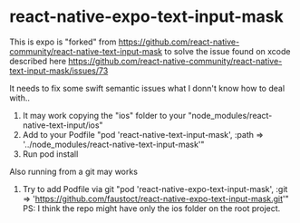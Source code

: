 # react-native-expo-text-input-mask
This is expo is "forked" from https://github.com/react-native-community/react-native-text-input-mask to solve the issue found on xcode described here https://github.com/react-native-community/react-native-text-input-mask/issues/73

It needs to fix some swift semantic issues what I donn't know how to deal with..

1. It may work copying the "ios" folder to your "node_modules/react-native-text-input/ios"
2. Add to your Podfile "pod 'react-native-text-input-mask', :path => '../node_modules/react-native-text-input-mask'"
3. Run pod install

Also running from a git may works

1. Try to add Podfile via git "pod 'react-native-expo-text-input-mask', :git => 'https://github.com/faustoct/react-native-expo-text-input-mask.git'" 
PS: I think the repo might have only the ios folder on the root project.

